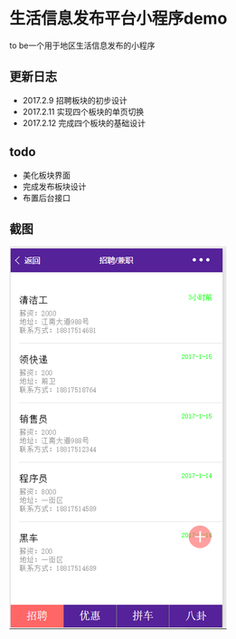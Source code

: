# 生活信息发布平台小程序demo
to be一个用于地区生活信息发布的小程序

## 更新日志

* 2017.2.9 招聘板块的初步设计
* 2017.2.11 实现四个板块的单页切换
* 2017.2.12 完成四个板块的基础设计

## todo

* 美化板块界面
* 完成发布板块设计
* 布置后台接口

## 截图

![截图](https://github.com/imgss/xcx/raw/master/img/snip.PNG)